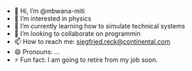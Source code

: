 - 👋 Hi, I’m @mbwana-miti
- 👀 I’m interested in physics
- 🌱 I’m currently learning how to simulate technical systems
- 💞️ I’m looking to collaborate on programmin
- 📫 How to reach me: siegfried.reck@continental.com
- 😄 Pronouns: ...
- ⚡ Fun fact: I am going to retire from my job soon.

<!---
mbwana-miti/mbwana-miti is a ✨ special ✨ repository because its `README.md` (this file) appears on your GitHub profile.
You can click the Preview link to take a look at your changes.
--->
